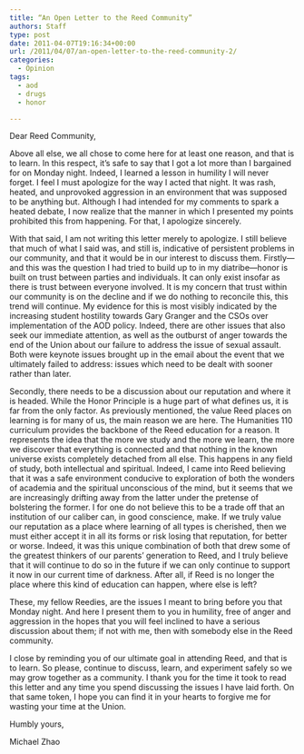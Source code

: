 ```yaml
---
title: “An Open Letter to the Reed Community”
authors: Staff
type: post
date: 2011-04-07T19:16:34+00:00
url: /2011/04/07/an-open-letter-to-the-reed-community-2/
categories:
  - Opinion
tags:
  - aod
  - drugs
  - honor

---
```

Dear Reed Community,

Above all else, we all chose to come here for at least one reason, and that is to learn. In this respect, it’s safe to say that I got a lot more than I bargained for on Monday night. Indeed, I learned a lesson in humility I will never forget. I feel I must apologize for the way I acted that night. It was rash, heated, and unprovoked aggression in an environment that was supposed to be anything but. Although I had intended for my comments to spark a heated debate, I now realize that the manner in which I presented my points prohibited this from happening. For that, I apologize sincerely.

With that said, I am not writing this letter merely to apologize. I still believe that much of what I said was, and still is, indicative of persistent problems in our community, and that it would be in our interest to discuss them. Firstly—and this was the question I had tried to build up to in my diatribe—honor is built on trust between parties and individuals. It can only exist insofar as there is trust between everyone involved. It is my concern that trust within our community is on the decline and if we do nothing to reconcile this, this trend will continue. My evidence for this is most visibly indicated by the increasing student hostility towards Gary Granger and the CSOs over implementation of the AOD policy. Indeed, there are other issues that also seek our immediate attention, as well as the outburst of anger towards the end of the Union about our failure to address the issue of sexual assault. Both were keynote issues brought up in the email about the event that we ultimately failed to address: issues which need to be dealt with sooner rather than later.

Secondly, there needs to be a discussion about our reputation and where it is headed. While the Honor Principle is a huge part of what defines us, it is far from the only factor. As previously mentioned, the value Reed places on learning is for many of us, the main reason we are here. The Humanities 110 curriculum provides the backbone of the Reed education for a reason. It represents the idea that the more we study and the more we learn, the more we discover that everything is connected and that nothing in the known universe exists completely detached from all else. This happens in any field of study, both intellectual and spiritual. Indeed, I came into Reed believing that it was a safe environment conducive to exploration of both the wonders of academia and the spiritual unconscious of the mind, but it seems that we are increasingly drifting away from the latter under the pretense of bolstering the former. I for one do not believe this to be a trade off that an institution of our caliber can, in good conscience, make. If we truly value our reputation as a place where learning of all types is cherished, then we must either accept it in all its forms or risk losing that reputation, for better or worse. Indeed, it was this unique combination of both that drew some of the greatest thinkers of our parents’ generation to Reed, and I truly believe that it will continue to do so in the future if we can only continue to support it now in our current time of darkness. After all, if Reed is no longer the place where this kind of education can happen, where else is left?

These, my fellow Reedies, are the issues I meant to bring before you that Monday night. And here I present them to you in humility, free of anger and aggression in the hopes that you will feel inclined to have a serious discussion about them; if not with me, then with somebody else in the Reed community.

I close by reminding you of our ultimate goal in attending Reed, and that is to learn. So please, continue to discuss, learn, and experiment safely so we may grow together as a community. I thank you for the time it took to read this letter and any time you spend discussing the issues I have laid forth. On that same token, I hope you can find it in your hearts to forgive me for wasting your time at the Union.

Humbly yours,
  
Michael Zhao